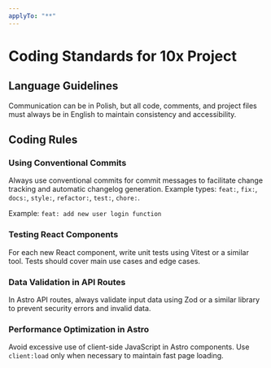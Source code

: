 ```yaml
---
applyTo: "**"
---
```


# Coding Standards for 10x Project

## Language Guidelines

Communication can be in Polish, but all code, comments, and project files must always be in English to maintain consistency and accessibility.

## Coding Rules

### Using Conventional Commits

Always use conventional commits for commit messages to facilitate change tracking and automatic changelog generation. Example types: `feat:`, `fix:`, `docs:`, `style:`, `refactor:`, `test:`, `chore:`.

Example: `feat: add new user login function`

### Testing React Components

For each new React component, write unit tests using Vitest or a similar tool. Tests should cover main use cases and edge cases.

### Data Validation in API Routes

In Astro API routes, always validate input data using Zod or a similar library to prevent security errors and invalid data.

### Performance Optimization in Astro

Avoid excessive use of client-side JavaScript in Astro components. Use `client:load` only when necessary to maintain fast page loading.
